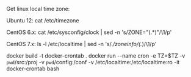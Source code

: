 Get linux local time zone:

Ubuntu 12: cat /etc/timezone

CentOS 6.x: cat /etc/sysconfig/clock | sed -n 's/ZONE="\(.*\)"/\1/p'

CentOS 7.x: ls -l /etc/localtime | sed -n 's/.*\/zoneinfo\/\(.*\)/\1/p'

docker build -t docker-crontab .
docker run --name cron -e TZ=$TZ -v `pwd`/src:/proj -v `pwd`/config:/conf -v /etc/localtime:/etc/localtime:ro -it docker-crontab bash
